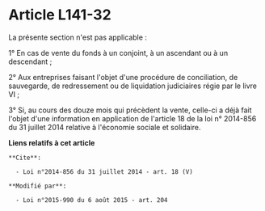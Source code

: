 # Article L141-32

La présente section n'est pas applicable : 

1° En cas de vente du fonds à un conjoint, à un ascendant ou à un descendant ; 

2° Aux entreprises faisant l'objet d'une procédure de conciliation, de sauvegarde, de redressement ou de liquidation
judiciaires régie par le livre VI ; 

3° Si, au cours des douze mois qui précèdent la vente, celle-ci a déjà fait l'objet d'une information en application de
l'article 18 de la loi n° 2014-856 du 31 juillet 2014 relative à l'économie sociale et solidaire.

**Liens relatifs à cet article**

	**Cite**:

	  - Loi n°2014-856 du 31 juillet 2014 - art. 18 (V)

	**Modifié par**:

	  - Loi n°2015-990 du 6 août 2015 - art. 204
